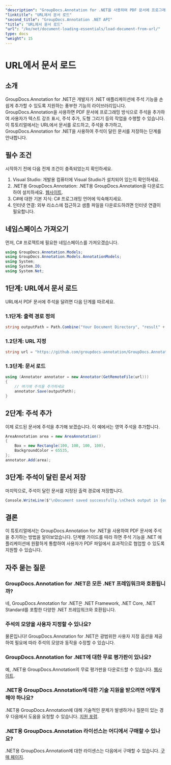 ```yaml
---
"description": "GroupDocs.Annotation for .NET을 사용하여 PDF 문서에 프로그래밍 방식으로 주석을 추가하는 방법을 알아보세요. 코드 예제를 포함한 단계별 튜토리얼을 제공합니다."
"linktitle": "URL에서 문서 로드"
"second_title": "GroupDocs.Annotation .NET API"
"title": "URL에서 문서 로드"
"url": "/ko/net/document-loading-essentials/load-document-from-url/"
type: docs
"weight": 15
---
```


# URL에서 문서 로드

## 소개
GroupDocs.Annotation for .NET은 개발자가 .NET 애플리케이션에 주석 기능을 손쉽게 추가할 수 있도록 지원하는 풍부한 기능의 라이브러리입니다. GroupDocs.Annotation을 사용하면 PDF 문서에 프로그래밍 방식으로 주석을 추가하여 사용자가 텍스트 강조 표시, 주석 추가, 도형 그리기 등의 작업을 수행할 수 있습니다. 이 튜토리얼에서는 URL에서 문서를 로드하고, 주석을 추가하고, GroupDocs.Annotation for .NET을 사용하여 주석이 달린 문서를 저장하는 단계를 안내합니다.
## 필수 조건
시작하기 전에 다음 전제 조건이 충족되었는지 확인하세요.
1. Visual Studio: 개발용 컴퓨터에 Visual Studio가 설치되어 있는지 확인하세요.
2. .NET용 GroupDocs.Annotation: .NET용 GroupDocs.Annotation을 다운로드하여 설치하세요. [웹사이트](https://releases.groupdocs.com/annotation/net/).
3. C#에 대한 기본 지식: C# 프로그래밍 언어에 익숙해지세요.
4. 인터넷 연결: 외부 리소스에 접근하고 샘플 파일을 다운로드하려면 인터넷 연결이 필요합니다.

## 네임스페이스 가져오기
먼저, C# 프로젝트에 필요한 네임스페이스를 가져오겠습니다.
```csharp
using GroupDocs.Annotation.Models;
using GroupDocs.Annotation.Models.AnnotationModels;
using System;
using System.IO;
using System.Net;
```
## 1단계: URL에서 문서 로드
URL에서 PDF 문서에 주석을 달려면 다음 단계를 따르세요.
### 1.1단계: 출력 경로 정의
```csharp
string outputPath = Path.Combine("Your Document Directory", "result" + Path.GetExtension("input.pdf"));
```
### 1.2단계: URL 지정
```csharp
string url = "https://github.com/groupdocs-annotation/GroupDocs.Annotation-for-.NET/blob/master/Examples/Resources/SampleFiles/input.pdf?raw=true";
```
### 1.3단계: 문서 로드
```csharp
using (Annotator annotator = new Annotator(GetRemoteFile(url)))
{
    // 여기에 주석을 추가하세요
    annotator.Save(outputPath);
}
```
## 2단계: 주석 추가
이제 로드된 문서에 주석을 추가해 보겠습니다. 이 예에서는 영역 주석을 추가합니다.
```csharp
AreaAnnotation area = new AreaAnnotation()
{
    Box = new Rectangle(100, 100, 100, 100),
    BackgroundColor = 65535,
};
annotator.Add(area);
```
## 3단계: 주석이 달린 문서 저장
마지막으로, 주석이 달린 문서를 지정된 출력 경로에 저장합니다.
```csharp
Console.WriteLine($"\nDocument saved successfully.\nCheck output in {outputPath}.");
```

## 결론
이 튜토리얼에서는 GroupDocs.Annotation for .NET을 사용하여 PDF 문서에 주석을 추가하는 방법을 알아보았습니다. 단계별 가이드를 따라 하면 주석 기능을 .NET 애플리케이션에 원활하게 통합하여 사용자가 PDF 파일에서 효과적으로 협업할 수 있도록 지원할 수 있습니다.

## 자주 묻는 질문
### GroupDocs.Annotation for .NET은 모든 .NET 프레임워크와 호환됩니까?
네, GroupDocs.Annotation for .NET은 .NET Framework, .NET Core, .NET Standard를 포함한 다양한 .NET 프레임워크와 호환됩니다.
### 주석의 모양을 사용자 지정할 수 있나요?
물론입니다! GroupDocs.Annotation for .NET은 광범위한 사용자 지정 옵션을 제공하여 필요에 따라 주석의 모양과 동작을 수정할 수 있습니다.
### GroupDocs.Annotation for .NET에 대한 무료 평가판이 있나요?
예, .NET용 GroupDocs.Annotation의 무료 평가판을 다운로드할 수 있습니다. [웹사이트](https://releases.groupdocs.com/).
### .NET용 GroupDocs.Annotation에 대한 기술 지원을 받으려면 어떻게 해야 하나요?
.NET용 GroupDocs.Annotation에 대해 기술적인 문제가 발생하거나 질문이 있는 경우 다음에서 도움을 요청할 수 있습니다. [지원 포럼](https://forum.groupdocs.com/c/annotation/10).
### .NET용 GroupDocs.Annotation 라이선스는 어디에서 구매할 수 있나요?
.NET용 GroupDocs.Annotation에 대한 라이센스는 다음에서 구매할 수 있습니다. [구매 페이지](https://purchase.groupdocs.com/buy).